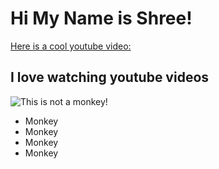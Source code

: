 # **Hi My Name is Shree!**

[Here is a cool youtube video:](https://www.youtube.com/watch?v=-njHjebtIg4)

## I love watching youtube videos

![This is not a monkey!](https://www.google.com/url?sa=i&url=https%3A%2F%2Fwww.npr.org%2Fsections%2Fthetwo-way%2F2014%2F08%2F07%2F338668652%2Fif-a-monkey-takes-a-photo-who-owns-the-copyright&psig=AOvVaw3skURwlQrtDo23nM-oIhCP&ust=1642196618671000&source=images&cd=vfe&ved=0CAsQjRxqFwoTCPC97qLZr_UCFQAAAAAdAAAAABAD)

- Monkey
- Monkey
- Monkey
- Monkey
